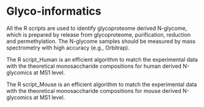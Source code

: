# Glyco-informatics
All the R scripts are used to identify glycoproteome derived N-glycome, which is prepared by release from glycoproteome, purification, reduction and permethylation. The N-glycome samples should be measured by mass spectrometry with high accuracy (e.g., Orbitrap). 

The R script_Human is an efficient algorithm to match the experimental data with the theoretical monosaccharide compositions for human derived N-glycomics at MS1 level.

The R script_Mouse is an efficient algorithm to match the experimental data with the theoretical monosaccharide compositions for mouse derived N-glycomics at MS1 level.
